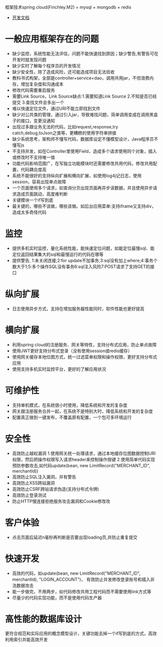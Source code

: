 框架技术spring cloud(Finchley.M2) + mysql + mongodb + redis

* [开发文档](https://github.com/ppx-org/cloud-parent/blob/master/docs/%E5%BC%80%E5%8F%91%E6%96%87%E6%A1%A3.md)

# 一般应用框架存在的问题
* 缺少监控，系统性能无法评估，问题不能快速找到原因；缺少警告,有警告可在开发时就发现问题
* 缺少实时了解每个程序员的开发情况
* 缺少安全性，除了造成风险，还可能造成项目无法验收
* 教科书式构架，全部是controller+service+dao，调用共用jar，不但浪费内存，增加复杂度和沟通成本
* 修改代码需要重启服务
* 需要Link Source，Link Source缺点:1.需要知道Link Source 2.不知是否已经提交 3.查找文件会多出一个
* 难以快速定位文件，通过URI不能立即找到文件
* 缺少对公共类的管理，通过引入jar，导致难找问题，简单调用变成在调用黑盒子的接口，变更没通知
* 出现过多跟业务无法的代码，比如request,response,try catch,debug,toJson之类等，更糟糕的使用字符串拼接
* 缺少系统思考，架构师不懂写代码，数据库设定不懂模型设计，Java程序员不懂写js
* 不支持并发，如在Controller里使用Field，造成多个请求使用同个对象，插入或修改时不支持唯一值
* 功能代码影响范围广，在写独立功能模块时还需要修改共用代码，修改共用配置，代码耦合度高
* 系统不能很好的支持纵向扩展和横向扩展，如使用log4j记日志，使用session，容易出现单点故障
* 一个页面使用多个请求，如查询分页出现页面再异步读数据，并且使用异步请求造成页面跳动，高度难判断
* 关键模块一个if写到底
* 最关键的，哪些不该做，哪些该做。如后台应用菜单:支持iframe又支持div，造成太多奇怪代码

# 监控
* 提供多机实时监控，量化系统性能，能快速定位问题，如能定位最慢sql、能定位返回结果集大的sql和最慢运行的代码在哪等
* 提供警告, 1:未关闭连接;2:for update不加事务;3:sql没有加上where;4:事务个数大于1;5:多个操作SQL没有事务6:sql注入风险7:POST请求了支持GET的接口
# 纵向扩展
* 日志使用异步方式，支持在增加服务器性能同时，软件性能也更好提高
# 横向扩展
* 利用spring cloud的注册服务、网关等特性，支持分布式应用，防止单点故障
* 使用JWT更好支持分布式登录（没有使用session或redis缓存）
* 使用网关缓存本地位图方式，统一过滤菜单权限和操作权限，更好支持分布式应用
* 使用支持多机实时监控平台，更好的了解应用状况
# 可维护性
* 支持单机模式，在系统很小时使用，降低系统和开发的复杂度
* 网关跟注册服务合并一起，在系统不是特别大时，降低系统和开发的复杂度
* 配置真正做到一键发布，不覆盖原有配置，一个包可多环境运行
# 安全性
* 高效防止越权漏洞
	1.使用网关统一处理请求，通过本地缓存位图数据控制URI权限，然后把操作权限写入请求header来控制操作按键
	2.使用简单代码实现预防参数攻击,如代码update(bean, new LimitRecord("MERCHANT_ID", merchantId))
* 高效防止SQL注入漏洞，并有警告
* 高效防止XSS跨站漏洞
* 高效防止CSRF跨站请求伪造(支持分布式令牌)
* 高效防止登录测试
* 防止HTTP慢连接拒绝服务攻击漏洞和Cookie修改攻
# 客户体验
* 点击页面后延迟n毫秒再判断是否要出现loading页,并防止重复提交
# 快速开发
* 高效的代码，如update(bean, new LimitRecord("MERCHANT_ID", merchantId), "LOGIN_ACCOUNT")，
  有效防止并发修改登录账号和插入非法数据攻击
* 能一步做完，不用两步，如代码修改共用工程代码而不需要使用link方式等
* 尽量少的代码实现功能，而不是使用代码生产器
# 高性能的数据库设计
更符合规范和实际应用的概念模型设计，关键功能去掉一个if写到底的方式，高效利用索引并能高效开发


